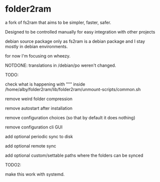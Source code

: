 # folder2ram

a fork of fs2ram that aims to be simpler, faster, safer. 

Designed to be controlled manually for easy integration with other projects

debian source package only as fs2ram is a debian package and I stay mostly in debian environments.

for now I'm focusing on wheezy.

NOTDONE:
translations in /debian/po weren't changed.

TODO:

check what is happening with """ inside /home/alby/folder2ram/lib/folder2ram/unmount-scripts/common.sh

remove weird folder compression

remove autostart after installation

remove configuration choices (so that by default it does nothing)

remove configuration cli GUI

add optional periodic sync to disk

add optional remote sync

add optional custom/settable paths where the folders can be synced


TODO2:

make this work with systemd.
